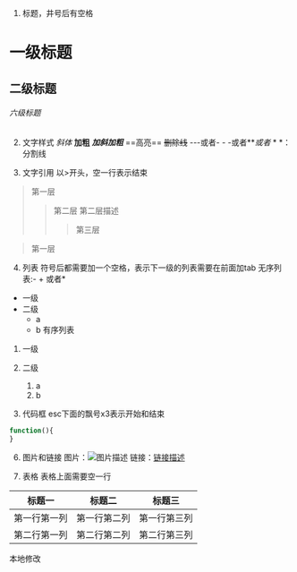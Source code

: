 1. 标题，井号后有空格
# 一级标题
## 二级标题
###### 六级标题


2. 文字样式
*斜体*
**加粗**
***加斜加粗***
==高亮==
~~删除线~~ 
---或者- - -或者***或者* * *：分割线


3. 文字引用
以>开头，空一行表示结束
>第一层
>>第二层
>第二层描述
>>>第三层

>第一层


4. 列表
符号后都需要加一个空格，表示下一级的列表需要在前面加tab
无序列表:- + 或者*
* 一级
* 二级
    + a
    + b
有序列表
1. 一级
2. 二级
    1. a
    2. b


5. 代码框
esc下面的飘号x3表示开始和结束
```js
function(){
}
```


6. 图片和链接
图片：![图片描述](图片路径)
链接：[链接描述](链接路径)

7. 表格
表格上面需要空一行

|标题一|标题二|标题三|
|---|---|---|
|第一行第一列|第一行第二列|第一行第三列|
|第二行第一列|第二行第二列|第二行第三列|

本地修改